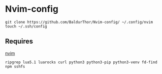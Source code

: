 # Nvim-config

```
git clone https://github.com/BaldurThor/Nvim-config/ ~/.config/nvim
touch ~/.ssh/config
```

## Requires

[nvim](https://github.com/neovim/neovim/blob/master/INSTALL.md#linux)

```
ripgrep lua5.1 luarocks curl python3 python3-pip python3-venv fd-find npm sshfs
```

